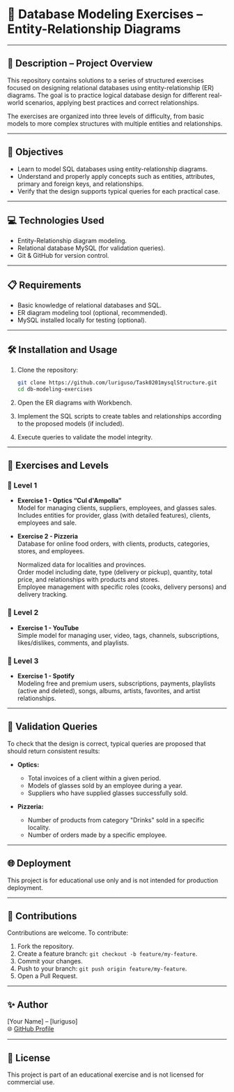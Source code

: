 # 🧠 Database Modeling Exercises – Entity-Relationship Diagrams

---

## 📄 Description – Project Overview

This repository contains solutions to a series of structured exercises focused on designing relational databases using entity-relationship (ER) diagrams. The goal is to practice logical database design for different real-world scenarios, applying best practices and correct relationships.

The exercises are organized into three levels of difficulty, from basic models to more complex structures with multiple entities and relationships.

---

## 🎯 Objectives

- Learn to model SQL databases using entity-relationship diagrams.
- Understand and properly apply concepts such as entities, attributes, primary and foreign keys, and relationships.
- Verify that the design supports typical queries for each practical case.

---

## 💻 Technologies Used

- Entity-Relationship diagram modeling.
- Relational database MySQL (for validation queries).
- Git & GitHub for version control.

---

## 📋 Requirements

- Basic knowledge of relational databases and SQL.
- ER diagram modeling tool (optional, recommended).
- MySQL installed locally for testing (optional).

---

## 🛠️ Installation and Usage

1. Clone the repository:

   ```bash
   git clone https://github.com/luriguso/Task0201mysqlStructure.git
   cd db-modeling-exercises
   ```

2. Open the ER diagrams with Workbench.

3. Implement the SQL scripts to create tables and relationships according to the proposed models (if included).

4. Execute queries to validate the model integrity.

---

## 🧩 Exercises and Levels

### 🔹 Level 1

- **Exercise 1 - Optics “Cul d'Ampolla”**  
  Model for managing clients, suppliers, employees, and glasses sales. 
  Includes entities for provider, glass (with detailed features), clients, employees and sale.

- **Exercise 2 - Pizzeria**  
  Database for online food orders, with clients, products, categories, stores, and employees.

  Normalized data for localities and provinces.  
  Order model including date, type (delivery or pickup), quantity, total price, and relationships with products and stores.  
  Employee management with specific roles (cooks, delivery persons) and delivery tracking.

### 🔹 Level 2

- **Exercise 1 - YouTube**  
  Simple model for managing user, video, tags, channels, subscriptions, likes/dislikes, comments, and playlists.

### 🔹 Level 3

- **Exercise 1 - Spotify**  
  Modeling free and premium users, subscriptions, payments, playlists (active and deleted), songs, albums, artists, favorites, and artist relationships.

---

## 📌 Validation Queries

To check that the design is correct, typical queries are proposed that should return consistent results:

- **Optics:**  
  - Total invoices of a client within a given period.  
  - Models of glasses sold by an employee during a year.  
  - Suppliers who have supplied glasses successfully sold.

- **Pizzeria:**  
  - Number of products from category "Drinks" sold in a specific locality.  
  - Number of orders made by a specific employee.

---

## 🌐 Deployment

This project is for educational use only and is not intended for production deployment.

---

## 🤝 Contributions

Contributions are welcome. To contribute:  
1. Fork the repository.  
2. Create a feature branch: `git checkout -b feature/my-feature`.  
3. Commit your changes.  
4. Push to your branch: `git push origin feature/my-feature`.  
5. Open a Pull Request.

---

## ✨ Author

[Your Name] – [luriguso]  
🌐 [GitHub Profile](https://github.com/luriguso)

---

## 📝 License

This project is part of an educational exercise and is not licensed for commercial use.
